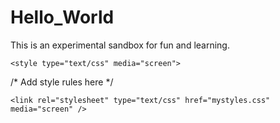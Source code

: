 # Hello_World
<!DOCTYPE html>
<html>
    <head>
        <title>Hello World</title>
    </head>
    <body>
        <p>This is an experimental sandbox for fun and learning.</p>
    </body>
    
    <style type="text/css" media="screen">

/* Add style rules here */

</style>

    <link rel="stylesheet" type="text/css" href="mystyles.css" media="screen" />

</html>

